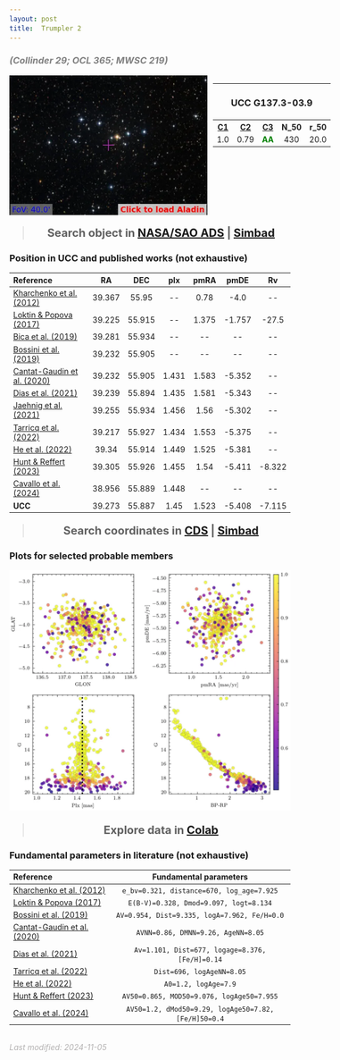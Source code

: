 ```yaml
---
layout: post
title:  Trumpler 2
---
```

<h3><span style="color: #808080;"><i>(Collinder 29; OCL 365; MWSC 219)</i></span></h3><div style="display: flex; justify-content: space-between; width:720px;height:250px">
<div style="text-align: center;">
<!-- WEBP image -->
<img id="myImage" src="https://raw.githubusercontent.com/ucc23/Q2N/main/plots/trumpler2_aladin.webp" alt="Clickable Image" style="width:355px;height:250px; cursor: pointer;">

<!-- Div to contain Aladin Lite viewer -->
<div id="aladin-lite-div" style="width:355px;height:250px;display:none;"></div>

<!-- Aladin Lite script (will be loaded after the image is clicked) -->
<script type="text/javascript">
// Function to load Aladin Lite after image click and hide the image
function loadAladinLiteAndHideImage() {
    // Dynamically load the Aladin Lite script
    let aladinScript = document.createElement('script');
    aladinScript.src = "https://aladin.cds.unistra.fr/AladinLite/api/v3/latest/aladin.js";
    aladinScript.charset = "utf-8";
    aladinScript.onload = function () {
        A.init.then(() => {
            let aladin = A.aladin('#aladin-lite-div', {survey:"P/DSS2/color", fov:0.667, target: "39.273 55.887"});
            // Remove the image
            document.getElementById('myImage').remove();
            // Hide the image
            //document.getElementById('myImage').style.visibility = "hidden";
            // Show the Aladin Lite viewer
            document.getElementById('aladin-lite-div').style.display = 'block';
        });
     };
    document.head.appendChild(aladinScript);
}
// Event listener for image click
document.getElementById('myImage').addEventListener('click', loadAladinLiteAndHideImage);
</script>
</div>
<!-- Left block -->

<table style="text-align: center; width:355px;height:250px;">
  <!-- Row 1 (title) -->
  <tr>
    <td colspan="5"><h3>UCC G137.3-03.9</h3></td>
  </tr>
  <!-- Row 2 -->
  <tr>
    <th><a href="https://ucc.ar/faq#what-are-the-c1-c2-and-c3-parameters" title="Photometric class">C1</a></th>
    <th><a href="https://ucc.ar/faq#what-are-the-c1-c2-and-c3-parameters" title="Density class">C2</a></th>
    <th><a href="https://ucc.ar/faq#what-are-the-c1-c2-and-c3-parameters" title="Combined class">C3</a></th>
    <th><div title="Stars with membership probability >50%">N_50</div></th>
    <th><div title="Radius that contains half the members [arcmin]">r_50</div></th>
  </tr>
  <!-- Row 3 -->
  <tr>
    <td>1.0</td>
    <td>0.79</td>
    <td><span style="color: green; font-weight: bold;">A</span><span style="color: green; font-weight: bold;">A</span></td>
    <td>430</td>
    <td>20.0</td>
  </tr>
</table>
</div>

> <p style="text-align:center; font-weight: bold; font-size:20px">Search object in <a href="https://ui.adsabs.harvard.edu/search/q=%20collection%3Aastronomy%20body%3A%22Trumpler%202%22&sort=date%20desc%2C%20bibcode%20desc&p_=0" target="_blank">NASA/SAO ADS</a> | <a href="https://simbad.cds.unistra.fr/simbad/sim-id-refs?Ident=trumpler2" target="_blank">Simbad</a></p>


### Position in UCC and published works (not exhaustive)

| Reference    | RA    | DEC   | plx  | pmRA  | pmDE   |  Rv  |
| :---         | :---: | :---: | :---: | :---: | :---: | :---: |
|[Kharchenko et al. (2012)](https://ui.adsabs.harvard.edu/abs/2012A%26A...543A.156K) | 39.367 | 55.95 | -- | 0.78 | -4.0 | -- |
|[Loktin & Popova (2017)](https://ui.adsabs.harvard.edu/abs/2017AstBu..72..257L) | 39.225 | 55.915 | -- | 1.375 | -1.757 | -27.5 |
|[Bica et al. (2019)](https://ui.adsabs.harvard.edu/abs/2019AJ....157...12B) | 39.281 | 55.934 | -- | -- | -- | -- |
|[Bossini et al. (2019)](https://ui.adsabs.harvard.edu/abs/2019A%26A...623A.108B) | 39.232 | 55.905 | -- | -- | -- | -- |
|[Cantat-Gaudin et al. (2020)](https://ui.adsabs.harvard.edu/abs/2020A%26A...640A...1C) | 39.232 | 55.905 | 1.431 | 1.583 | -5.352 | -- |
|[Dias et al. (2021)](https://ui.adsabs.harvard.edu/abs/2021MNRAS.504..356D) | 39.239 | 55.894 | 1.435 | 1.581 | -5.343 | -- |
|[Jaehnig et al. (2021)](https://ui.adsabs.harvard.edu/abs/2021ApJ...923..129J) | 39.255 | 55.934 | 1.456 | 1.56 | -5.302 | -- |
|[Tarricq et al. (2022)](https://ui.adsabs.harvard.edu/abs/2022A%26A...659A..59T) | 39.217 | 55.927 | 1.434 | 1.553 | -5.375 | -- |
|[He et al. (2022)](https://ui.adsabs.harvard.edu/abs/2022ApJS..262....7H) | 39.34 | 55.914 | 1.449 | 1.525 | -5.381 | -- |
|[Hunt & Reffert (2023)](https://ui.adsabs.harvard.edu/abs/2023A%26A...673A.114H) | 39.305 | 55.926 | 1.455 | 1.54 | -5.411 | -8.322 |
|[Cavallo et al. (2024)](https://ui.adsabs.harvard.edu/abs/2024AJ....167...12C) | 38.956 | 55.889 | 1.448 | -- | -- | -- |
| **UCC** |39.273 | 55.887 | 1.45 | 1.523 | -5.408 | -7.115 |

> <p style="text-align:center; font-weight: bold; font-size:20px">Search coordinates in <a href="https://cdsportal.u-strasbg.fr/?target=39.273,+55.887" target="_blank">CDS</a> | <a href="https://simbad.cds.unistra.fr/mobile/object_list.html?coord=39.273%2055.887&output=json&radius=5&userEntry=trumpler2" target="_blank">Simbad</a></p>

### Plots for selected probable members

![CLUSTER](https://raw.githubusercontent.com/ucc23/Q2N/main/plots/trumpler2.webp)


> <p style="text-align:center; font-weight: bold; font-size:20px">Explore data in <a href="https://colab.research.google.com/github/UCC23/Q2N/blob/master/notebooks/trumpler2.ipynb" target="_blank">Colab</a></p>


### Fundamental parameters in literature (not exhaustive)

| Reference |  Fundamental parameters |
| :---         |     :---:      |
| [Kharchenko et al. (2012)](https://ui.adsabs.harvard.edu/abs/2012A%26A...543A.156K) | `e_bv=0.321, distance=670, log_age=7.925` |
| [Loktin & Popova (2017)](https://ui.adsabs.harvard.edu/abs/2017AstBu..72..257L) | `E(B-V)=0.328, Dmod=9.097, logt=8.134` |
| [Bossini et al. (2019)](https://ui.adsabs.harvard.edu/abs/2019A%26A...623A.108B) | `AV=0.954, Dist=9.335, logA=7.962, Fe/H=0.0` |
| [Cantat-Gaudin et al. (2020)](https://ui.adsabs.harvard.edu/abs/2020A%26A...640A...1C) | `AVNN=0.86, DMNN=9.26, AgeNN=8.05` |
| [Dias et al. (2021)](https://ui.adsabs.harvard.edu/abs/2021MNRAS.504..356D) | `Av=1.101, Dist=677, logage=8.376, [Fe/H]=0.14` |
| [Tarricq et al. (2022)](https://ui.adsabs.harvard.edu/abs/2022A%26A...659A..59T) | `Dist=696, logAgeNN=8.05` |
| [He et al. (2022)](https://ui.adsabs.harvard.edu/abs/2022ApJS..262....7H) | `A0=1.2, logAge=7.9` |
| [Hunt & Reffert (2023)](https://ui.adsabs.harvard.edu/abs/2023A%26A...673A.114H) | `AV50=0.865, MOD50=9.076, logAge50=7.955` |
| [Cavallo et al. (2024)](https://ui.adsabs.harvard.edu/abs/2024AJ....167...12C) | `AV50=1.2, dMod50=9.29, logAge50=7.82, [Fe/H]50=0.4` |

<br>
<font color="b3b1b1"><i>Last modified: 2024-11-05</i></font>
